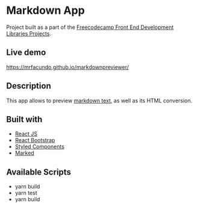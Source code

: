 # Markdown App

Project built as a part of the [Freecodecamp Front End Development Libraries Projects](https://www.freecodecamp.org/learn/front-end-libraries/#front-end-libraries-projects).

## Live demo

https://mrfacundo.github.io/markdownpreviewer/

## Description

This app allows to preview [markdown text](https://daringfireball.net/projects/markdown/), as well as its HTML conversion.

## Built with

- [React JS ](https://reactjs.org/)
- [React Bootstrap](https://react-bootstrap.github.io/)
- [Styled Components](https://styled-components.com/)
- [Marked](https://marked.js.org/)

## Available Scripts

- yarn build
- yarn test
- yarn build
